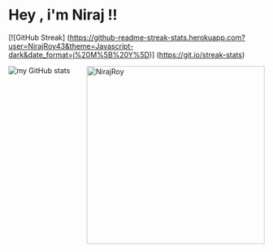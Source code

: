 # Hey , i'm Niraj !!




<div class="streak" >

  
[![GitHub Streak] (https://github-readme-streak-stats.herokuapp.com?user=NirajRoy43&theme=Javascript-dark&date_format=j%20M%5B%20Y%5D)] (https://git.io/streak-stats)

</div>

<img width="350px" align="right" src="https://github-readme-stats.vercel.app/api/top-langs/?username=NirajRoy43&layout=compact&hide_border=true&bg_color=0d1117" alt="NirajRoy">



![my GitHub stats](https://github-readme-stats.vercel.app/api?username=NirajRoy43&theme=highcontrast&show_icons=true)





